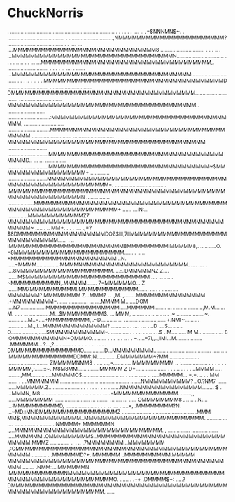 # ChuckNorris
<small>
            .               .......................................................................
  .     . .  .          . .  ....   ..    ,=$NNNMN$~.     .  .......................................
  . . ............................,NMMMMMMMMMMMMMMMMMMMMMMM?  ......................................
  .     . ....       ...     ....MMMMMMMMMMMMMMMMMMMMMMMMMMMMMMM8     ..............................
  .        . .       ..   .  ...MMMMMMMMMMMMMMMMMMMMMMMMMMMMMMMMMMMN................................
  . . . . .. .. . .  ...     ...MMMMMMMMMMMMMMMMMMMMMMMMMMMMMMMMMMMMM,. ............................
  . . . . .. .... .  ...... ...MMMMMMMMMMMMMMMMMMMMMMMMMMMMMMMMMMMMMMM..............................
  .   . .    .. .     ..  .  ..MMMMMMMMMMMMMMMMMMMMMMMMMMMMMMMMMMMMMMMD ............................
............................. DMMMMMMMMMMMMMMMMMMMMMMMMMMMMMMMMMMMMMMMM.............................
............................. MMMMMMMMMMMMMMMMMMMMMMMMMMMMMMMMMMMMMMMMM.. ..........................
.............................:MMMMMMMMMMMMMMMMMMMMMMMMMMMMMMMMMMMMMMMMM, ...........................
.............................MMMMMMMMMMMMMMMMMMMMMMMMMMMMMMMMMMMMMMMMMMM ...........................
............................ MMMMMMMMMMMMMMMMMMMMMMMMMMMMMMMMMMMMMMMMMMM ...........................
............................MMMMMMMMMMMMMMMMMMMMMMMMMMMMMMMMMMMMMMMMMMD..     ... ... ..............
............................MMMMMMMMMMMMMMMMMMMMMMMMMMMMMMMMMMM~$MMMMMMMMMMMMMMMMMMM+  .............
...........................MMMMMMMMMMMMMMMMMMMMMMMMMMMMMMMMMMMMMMMMMMMMMMMMMMMMMMMMMMMMM=. .........
......................... .MMMMMMMMMMMMMMMMMMMMMMMMMMMMMMMMMMMMMMMMMMMMMMMMMMMMMMMMMMMMMMMN ........
....... ..................MMMMMMMMMMMMMMMMMMMMMMMMMMMMMMMMMMMMMMMMMMMMMMMMMMMMMMMMMMMMMMMMMM+ ......
  ....N:... ..............MMMMMMMMMMMMZ7 MMMMMMMMMMMMMMMMMMMMMMMMMMMMMMMMMMMMMMMMMMMMMMMMMMMM~ .....
  . .. MM+. . .   . .... .,=?$8DMMMMMMMMMMMMMMMMMMMDOZ$III,7IIMMMMMMMMMMMMMMMMMMMMMMMMMMMMMMMM......
  . ..  IMMMMMMMMMMMMMMMMMMMMMMMMM8MMMMMMMMMIMMMMM8,. ...........O. =8MMMMMMMMMMMMMMMMMMMMMMMM......
  . .. .. +MMMMMMMMMMMMMMMMMMMMMMM ..N. .....~MMMM...............:MMMMNMMMMMMMMMMMMMMMMMMMMMMM. ....
  .... . ....8MMMMMMMMMMMMMMMMMMMMM.....:..DMMMMMNZ Z.... .......M$MMMMMMMMMMMMMMMMMMMMMMMMMMM  ....
  ...   . .. .  ~MMMMMMMMMMN,.MMMMM....... 7=MMMMMMO....Z .......MM7MMMMMMMMMMI.MMMMMMMMMMMMM.......
... . . ....... ... MMMMMMM?.MMMMMMMM  Z...MMMZ .. .,M..,........MMMMMMMMMMMMMMM .+MMMMMMMMM=.......
  ............. ... ...,MMMM M.......DOM ....N7..................MMMMMMMMMMMMMMMM.....MMMMMM........
  ... . ....... ..........,M.M....... M. ... .  ... ..............M...$MMMMMMMMM$. ... MMM, ........
  . .     .. ..   . .. .  .~  .......... ........~. ..............M..=....+MMMMMMMMM, .~D...........
  ... ......................,......+.NMI~........ . ..............M.,.I...MMMMMMMMMMMMMM? ..........
  . .    ....     . .. .   ..D ....$... ...... O..................,.....$MMMMMMMMMMMM~. ............
. . .     .. .    . .. .   ..$  ..M.......... M M.. .............. 8  .OMMMMMMMMMMMN+OMMMO. ........
  . .  .  ..      . .. .   . ~.....=7I,,.,,IMI...M.................. ..MMMMMM....?...,?.............
  . ..  . ..      . .. .   . .   . DMMMMMMMMMMMMMMMO..............D...MMMMMMMMM.....................
  ................. ..... .. . .MMMMMMMMMMMMMMDDMM:,N..............DMMMMMMM~?MM.....................
  ............................ ZMMMMMNMM8 . .... ...,~............  MMMMMMMMM .. :..................
  . .   .           .. .   . .MMMMM,:......::~..M8M8MM...............MMMMM Z D=.....................
. . .     ..      . .  .   . ..MMMM ... . .........,MM..............MMMMMO$.........................
  ...  . ......  ..... .. .....MMMMM... =.=. .. . . MM ....... . ...MMMMMMM  .......................
 .. .................... .......NMMMMMMMMMM?  ..O.?NM7 ....... ......MMMMMM.Z.......................
. . .  .   . .    . .. .   ......NMMMMMMMMMMMMMMMMM........  $ . ...MMMN, M8 .......................
  . .     .  ..   . .. .   . .....=MMMMMMMMMMMMMM.........,, ......MMMMMMMM ........................
  ...  ........ ... .... ... ..... OMMMMMMMM8 , .. .. .,N.... ...:MMMMMMMMMMD, .....................
. . ..    ..        ....   . ....+,..MMMMMMMM?N. ...~MD.:MNI8MMMMMMMMMMMMMMMMMZ ....................
. ..........................  .MMM MM$,MMMMMMMMMMMMM..MMMMMMMMMMMMMMMMMMMMMMMMMM....................
................ .......... NMMMM+ MMMMMMN. .,...MMMMMMMMMMMMMMMMMMMMMMMMMMMMMMMM. , ...............
  ..................  .....MMMMMM..OMMMMMMMMM$..MMMMMMMMMMMMMMMMMMMMMMMMMMMMMMMMM.MMMZ .............
  .. .   .. ,7MMMMMMMM...MMMMMMMM .,:OMMMMMMMMMMMMMMMMMMMMMMMMMMMMMMMMMMMMMMMMMMMMMMMMMMM...........
. .MMMMMMD?+. MMMMMM ..MMMMMMMMMM.MMMMM MMMMMMMMMMMMMMMMMMMMMMMMMMMMMMMMMMMMMMMMMMMMMMMMMM  ........
  .NMM:....MMMMMMN. IMMMMMMMMMMMMNMMMMMMMMMMMMMMMMMMMMMMMMMMMMMMMMMMMMMMMMMMMMMMMMMMMMMMMMMO. ......
.  .++ .DMMMM$+: .....?DMMMMMMMMMMMMMMMMMMMMMMMMMMMMMMMMMMMMMMMMMMMMMMMMMMMMMMMMMMMMMMMMMMMM, ......
</small>
